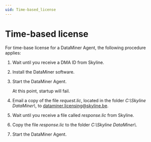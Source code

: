 ```yaml
---
uid: Time-based_license
---
```


# Time-based license

For time-base license for a DataMiner Agent, the following procedure applies:

1. Wait until you receive a DMA ID from Skyline.

1. Install the DataMiner software.

1. Start the DataMiner Agent.

   At this point, startup will fail.

1. Email a copy of the file *request.lic*, located in the folder *C:\\Skyline DataMiner\\*, to <dataminer.licensing@skyline.be>.

1. Wait until you receive a file called *response.lic* from Skyline.

1. Copy the file *response.lic* to the folder *C:\\Skyline DataMiner\\*.

1. Start the DataMiner Agent.
